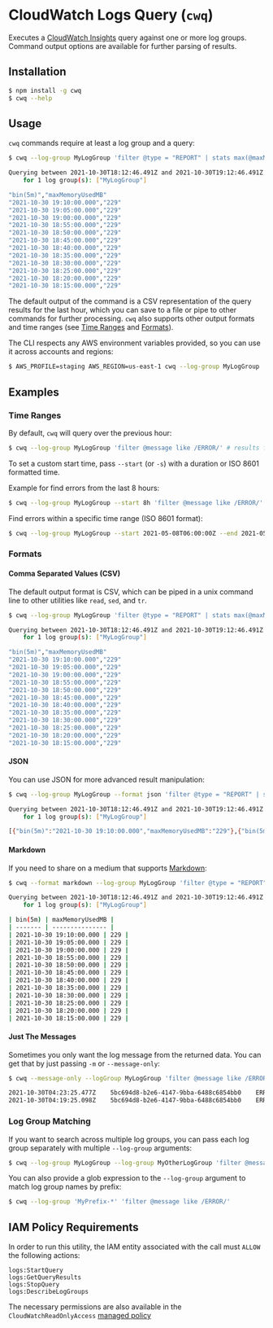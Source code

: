 # CloudWatch Logs Query (`cwq`)

Executes a [CloudWatch Insights](https://docs.aws.amazon.com/AmazonCloudWatch/latest/logs/AnalyzingLogData.html) query against one or more log groups. Command output options are available for further parsing of results.

## Installation

```bash
$ npm install -g cwq
$ cwq --help
```

## Usage

`cwq` commands require at least a log group and a query:

```bash
$ cwq --log-group MyLogGroup 'filter @type = "REPORT" | stats max(@maxMemoryUsed / 1000 / 1000) as maxMemoryUsedMB by bin(5m)'

Querying between 2021-10-30T18:12:46.491Z and 2021-10-30T19:12:46.491Z 
    for 1 log group(s): ["MyLogGroup"]

"bin(5m)","maxMemoryUsedMB"
"2021-10-30 19:10:00.000","229"
"2021-10-30 19:05:00.000","229"
"2021-10-30 19:00:00.000","229"
"2021-10-30 18:55:00.000","229"
"2021-10-30 18:50:00.000","229"
"2021-10-30 18:45:00.000","229"
"2021-10-30 18:40:00.000","229"
"2021-10-30 18:35:00.000","229"
"2021-10-30 18:30:00.000","229"
"2021-10-30 18:25:00.000","229"
"2021-10-30 18:20:00.000","229"
"2021-10-30 18:15:00.000","229"
```

The default output of the command is a CSV representation of the query results for the last hour, which you can save to a file or pipe to other commands for further processing. `cwq` also supports other output formats and time ranges (see [Time Ranges](#time-ranges) and [Formats](#formats)).

The CLI respects any AWS environment variables provided, so you can use it across accounts and regions:

```bash
$ AWS_PROFILE=staging AWS_REGION=us-east-1 cwq --log-group MyLogGroup 'filter @message like /ERROR/'
```

## Examples

### Time Ranges

By default, `cwq` will query over the previous hour:

```bash
$ cwq --log-group MyLogGroup 'filter @message like /ERROR/' # results for last hour returned
```

To set a custom start time, pass `--start` (or `-s`) with a duration or ISO 8601 formatted time. 

Example for find errors from the last 8 hours:

```bash
$ cwq --log-group MyLogGroup --start 8h 'filter @message like /ERROR/'
```

Find errors within a specific time range (ISO 8601 format):

```bash
$ cwq --log-group MyLogGroup --start 2021-05-08T06:00:00Z --end 2021-05-08T12:00:00Z 'filter @message like /ERROR/'
```

### Formats

#### Comma Separated Values (CSV)

The default output format is CSV, which can be piped in a unix command line to other utilities like `read`, `sed`, and `tr`.

```bash
$ cwq --log-group MyLogGroup 'filter @type = "REPORT" | stats max(@maxMemoryUsed / 1000 / 1000) as maxMemoryUsedMB by bin(5m)'

Querying between 2021-10-30T18:12:46.491Z and 2021-10-30T19:12:46.491Z 
    for 1 log group(s): ["MyLogGroup"]

"bin(5m)","maxMemoryUsedMB"
"2021-10-30 19:10:00.000","229"
"2021-10-30 19:05:00.000","229"
"2021-10-30 19:00:00.000","229"
"2021-10-30 18:55:00.000","229"
"2021-10-30 18:50:00.000","229"
"2021-10-30 18:45:00.000","229"
"2021-10-30 18:40:00.000","229"
"2021-10-30 18:35:00.000","229"
"2021-10-30 18:30:00.000","229"
"2021-10-30 18:25:00.000","229"
"2021-10-30 18:20:00.000","229"
"2021-10-30 18:15:00.000","229"
```

#### JSON

You can use JSON for more advanced result manipulation:

```bash
$ cwq --log-group MyLogGroup --format json 'filter @type = "REPORT" | stats max(@maxMemoryUsed / 1000 / 1000) as maxMemoryUsedMB by bin(5m)'

Querying between 2021-10-30T18:12:46.491Z and 2021-10-30T19:12:46.491Z 
    for 1 log group(s): ["MyLogGroup"]

[{"bin(5m)":"2021-10-30 19:10:00.000","maxMemoryUsedMB":"229"},{"bin(5m)":"2021-10-30 19:05:00.000","maxMemoryUsedMB":"229"},{"bin(5m)":"2021-10-30 19:00:00.000","maxMemoryUsedMB":"229"},{"bin(5m)":"2021-10-30 18:55:00.000","maxMemoryUsedMB":"229"},{"bin(5m)":"2021-10-30 18:50:00.000","maxMemoryUsedMB":"229"},{"bin(5m)":"2021-10-30 18:45:00.000","maxMemoryUsedMB":"229"},{"bin(5m)":"2021-10-30 18:40:00.000","maxMemoryUsedMB":"229"},{"bin(5m)":"2021-10-30 18:35:00.000","maxMemoryUsedMB":"229"},{"bin(5m)":"2021-10-30 18:30:00.000","maxMemoryUsedMB":"229"},{"bin(5m)":"2021-10-30 18:25:00.000","maxMemoryUsedMB":"229"},{"bin(5m)":"2021-10-30 18:20:00.000","maxMemoryUsedMB":"229"},{"bin(5m)":"2021-10-30 18:15:00.000","maxMemoryUsedMB":"229"}]
```

#### Markdown

If you need to share on a medium that supports [Markdown](https://en.wikipedia.org/wiki/Markdown):

```bash
$ cwq --format markdown --log-group MyLogGroup 'filter @type = "REPORT" | stats max(@maxMemoryUsed / 1000 / 1000) as maxMemoryUsedMB by bin(5m)'

Querying between 2021-10-30T18:12:46.491Z and 2021-10-30T19:12:46.491Z 
    for 1 log group(s): ["MyLogGroup"]

| bin(5m) | maxMemoryUsedMB |
| ------- | --------------- |
| 2021-10-30 19:10:00.000 | 229 |
| 2021-10-30 19:05:00.000 | 229 |
| 2021-10-30 19:00:00.000 | 229 |
| 2021-10-30 18:55:00.000 | 229 |
| 2021-10-30 18:50:00.000 | 229 |
| 2021-10-30 18:45:00.000 | 229 |
| 2021-10-30 18:40:00.000 | 229 |
| 2021-10-30 18:35:00.000 | 229 |
| 2021-10-30 18:30:00.000 | 229 |
| 2021-10-30 18:25:00.000 | 229 |
| 2021-10-30 18:20:00.000 | 229 |
| 2021-10-30 18:15:00.000 | 229 |
```

#### Just The Messages

Sometimes you only want the log message from the returned data. You can get that by just passing `-m` or `--message-only`:

```bash
$ cwq --message-only --logGroup MyLogGroup 'filter @message like /ERROR'

2021-10-30T04:23:25.477Z	5bc694d8-b2e6-4147-9bba-6488c6854bb0	ERROR	Something broke
2021-10-30T04:19:25.098Z	5bc694d8-b2e6-4147-9bba-6488c6854bb0	ERROR	Something else broke
```

### Log Group Matching

If you want to search across multiple log groups, you can pass each log group separately with multiple `--log-group` arguments:

```bash
$ cwq --log-group MyLogGroup --log-group MyOtherLogGroup 'filter @message like /ERROR/'
```

You can also provide a glob expression to the `--log-group` argument to match log group names by prefix:

```bash
$ cwq --log-group 'MyPrefix-*' 'filter @message like /ERROR/'
```

## IAM Policy Requirements

In order to run this utility, the IAM entity associated with the call must `ALLOW` the following actions:

```
logs:StartQuery
logs:GetQueryResults
logs:StopQuery
logs:DescribeLogGroups
```

The necessary permissions are also available in the `CloudWatchReadOnlyAccess` [managed policy](https://docs.aws.amazon.com/IAM/latest/UserGuide/access_policies_managed-vs-inline.html#aws-managed-policies)